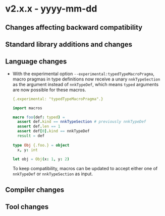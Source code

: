 # v2.x.x - yyyy-mm-dd


## Changes affecting backward compatibility


## Standard library additions and changes


## Language changes

- With the experimental option `--experimental:typedTypeMacroPragma`,
  macro pragmas in type definitions now receive a unary `nnkTypeSection` as
  the argument instead of `nnkTypeDef`, which means `typed` arguments are now
  possible for these macros.

  ```nim
  {.experimental: "typedTypeMacroPragma".}

  import macros

  macro foo(def: typed) =
    assert def.kind == nnkTypeSection # previously nnkTypeDef
    assert def.len == 1
    assert def[0].kind == nnkTypeDef
    result = def
    
  type Obj {.foo.} = object
    x, y: int

  let obj = Obj(x: 1, y: 2)
  ```

  To keep compatibility, macros can be updated to accept either one of
  `nnkTypeDef` or `nnkTypeSection` as input.


## Compiler changes


## Tool changes


